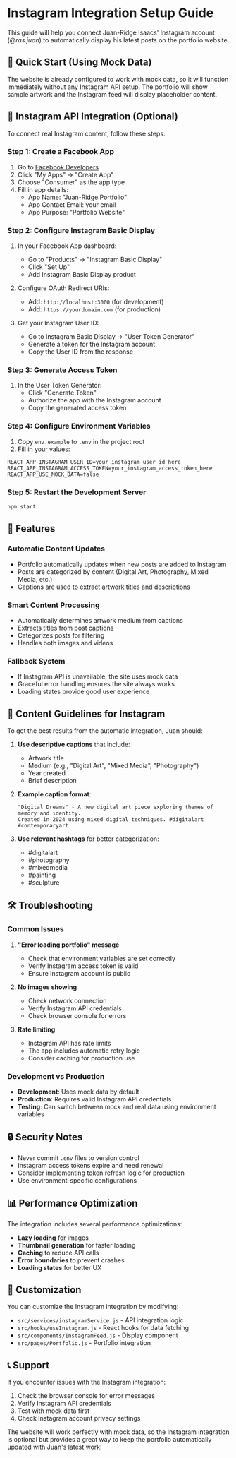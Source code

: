 # Instagram Integration Setup Guide

This guide will help you connect Juan-Ridge Isaacs' Instagram account (@_ras.juan_) to automatically display his latest posts on the portfolio website.

## 🚀 Quick Start (Using Mock Data)

The website is already configured to work with mock data, so it will function immediately without any Instagram API setup. The portfolio will show sample artwork and the Instagram feed will display placeholder content.

## 📱 Instagram API Integration (Optional)

To connect real Instagram content, follow these steps:

### Step 1: Create a Facebook App

1. Go to [Facebook Developers](https://developers.facebook.com/)
2. Click "My Apps" → "Create App"
3. Choose "Consumer" as the app type
4. Fill in app details:
   - App Name: "Juan-Ridge Portfolio"
   - App Contact Email: your email
   - App Purpose: "Portfolio Website"

### Step 2: Configure Instagram Basic Display

1. In your Facebook App dashboard:
   - Go to "Products" → "Instagram Basic Display"
   - Click "Set Up"
   - Add Instagram Basic Display product

2. Configure OAuth Redirect URIs:
   - Add: `http://localhost:3000` (for development)
   - Add: `https://yourdomain.com` (for production)

3. Get your Instagram User ID:
   - Go to Instagram Basic Display → "User Token Generator"
   - Generate a token for the Instagram account
   - Copy the User ID from the response

### Step 3: Generate Access Token

1. In the User Token Generator:
   - Click "Generate Token"
   - Authorize the app with the Instagram account
   - Copy the generated access token

### Step 4: Configure Environment Variables

1. Copy `env.example` to `.env` in the project root
2. Fill in your values:

```env
REACT_APP_INSTAGRAM_USER_ID=your_instagram_user_id_here
REACT_APP_INSTAGRAM_ACCESS_TOKEN=your_instagram_access_token_here
REACT_APP_USE_MOCK_DATA=false
```

### Step 5: Restart the Development Server

```bash
npm start
```

## 🔧 Features

### Automatic Content Updates
- Portfolio automatically updates when new posts are added to Instagram
- Posts are categorized by content (Digital Art, Photography, Mixed Media, etc.)
- Captions are used to extract artwork titles and descriptions

### Smart Content Processing
- Automatically determines artwork medium from captions
- Extracts titles from post captions
- Categorizes posts for filtering
- Handles both images and videos

### Fallback System
- If Instagram API is unavailable, the site uses mock data
- Graceful error handling ensures the site always works
- Loading states provide good user experience

## 📝 Content Guidelines for Instagram

To get the best results from the automatic integration, Juan should:

1. **Use descriptive captions** that include:
   - Artwork title
   - Medium (e.g., "Digital Art", "Mixed Media", "Photography")
   - Year created
   - Brief description

2. **Example caption format**:
   ```
   "Digital Dreams" - A new digital art piece exploring themes of memory and identity. 
   Created in 2024 using mixed digital techniques. #digitalart #contemporaryart
   ```

3. **Use relevant hashtags** for better categorization:
   - #digitalart
   - #photography
   - #mixedmedia
   - #painting
   - #sculpture

## 🛠️ Troubleshooting

### Common Issues

1. **"Error loading portfolio" message**
   - Check that environment variables are set correctly
   - Verify Instagram access token is valid
   - Ensure Instagram account is public

2. **No images showing**
   - Check network connection
   - Verify Instagram API credentials
   - Check browser console for errors

3. **Rate limiting**
   - Instagram API has rate limits
   - The app includes automatic retry logic
   - Consider caching for production use

### Development vs Production

- **Development**: Uses mock data by default
- **Production**: Requires valid Instagram API credentials
- **Testing**: Can switch between mock and real data using environment variables

## 🔒 Security Notes

- Never commit `.env` files to version control
- Instagram access tokens expire and need renewal
- Consider implementing token refresh logic for production
- Use environment-specific configurations

## 📊 Performance Optimization

The integration includes several performance optimizations:

- **Lazy loading** for images
- **Thumbnail generation** for faster loading
- **Caching** to reduce API calls
- **Error boundaries** to prevent crashes
- **Loading states** for better UX

## 🎨 Customization

You can customize the Instagram integration by modifying:

- `src/services/instagramService.js` - API integration logic
- `src/hooks/useInstagram.js` - React hooks for data fetching
- `src/components/InstagramFeed.js` - Display component
- `src/pages/Portfolio.js` - Portfolio integration

## 📞 Support

If you encounter issues with the Instagram integration:

1. Check the browser console for error messages
2. Verify Instagram API credentials
3. Test with mock data first
4. Check Instagram account privacy settings

The website will work perfectly with mock data, so the Instagram integration is optional but provides a great way to keep the portfolio automatically updated with Juan's latest work!
